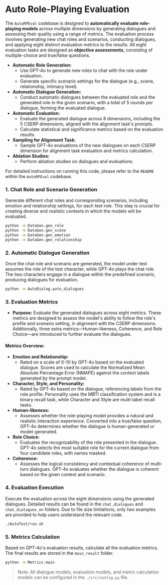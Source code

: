 # Auto Role-Playing Evaluation 

The `AutoRPEval` codebase is designed to **automatically evaluate role-playing models** across multiple dimensions by generating dialogues and assessing their quality using a range of metrics. The evaluation process involves generating new chat roles and scenarios, conducting dialogues, and applying eight distinct evaluation metrics to the results.
All eight evaluation tasks are designed as **objective assessments**, consisting of multiple-choice and true/false questions.



- **Automatic Role Generation:**
  - Use GPT-4o to generate new roles to chat with the role under evaluation.
  - Generate specific scenario settings for the dialogue (e.g., scene, relationship, intimacy level).
- **Automatic Dialogue Generation:**
  - Conduct automatic dialogues between the evaluated role and the generated role in the given scenario, with a total of 5 rounds per dialogue, forming the evaluated dialogue.
- **Automatic Evaluation:**
  - Evaluate the generated dialogue across 8 dimensions, including the 5 CSERP dimensions, aligned with the alignment task's prompts.
  - Calculate statistical and significance metrics based on the evaluation results.
- **Sampling for Alignment Task:**
  - Sample GPT-4o evaluations of the new dialogues on each CSERP dimension for alignment task evaluation and metrics calculation.
- **Ablation Studies:**
  - Perform ablation studies on dialogues and evaluations.

For detailed instructions on running this code, please refer to the `README` within the `AutoRPEval` codebase.

### 1. Chat Role and Scenario Generation
Generate different chat roles and corresponding scenarios, including emotion and relationship settings, for each test role. This step is crucial for creating diverse and realistic contexts in which the models will be evaluated.
```bash
python -m DataGen.gen_role
python -m DataGen.gen_scene
python -m DataGen.gen_emotion
python -m DataGen.gen_relationship
```

### 2. Automatic Dialogue Generation
Once the chat role and scenario are generated, the model under test assumes the role of the test character, while GPT-4o plays the chat role. The two characters engage in a dialogue within the predefined scenario, producing dialogues for evaluation.
```bash
python -m AutoDialog.auto_dialogues
```

### 3. Evaluation Metrics
- **Purpose:** Evaluate the generated dialogues across eight metrics. These metrics are designed to assess the model's ability to follow the role's profile and scenario setting, in alignment with the CSERP dimensions. Additionally, three extra metrics—Human-likeness, Coherence, and Role Choice—are introduced to further evaluate the dialogues.

#### Metrics Overview:
- **Emotion and Relationship:**
  - Rated on a scale of 0-10 by GPT-4o based on the evaluated dialogue. Scores are used to calculate the Normalized Mean Absolute Percentage Error (NMAPE) against the context labels generated by the prompt model.
- **Character, Style, and Personality:**
  - Rated by GPT-4o based on the dialogue, referencing labels from the role profile. Personality uses the MBTI classification system and is a binary recall task, while Character and Style are multi-label recall tasks.
- **Human-likeness:**
  - Assesses whether the role-playing model provides a natural and realistic interaction experience. Converted into a true/false question, GPT-4o determines whether the dialogue is human-generated or model-generated.
- **Role Choice:**
  - Evaluates the recognizability of the role presented in the dialogue. GPT-4o selects the most suitable role for the current dialogue from four candidate roles, with names masked.
- **Coherence:**
  - Assesses the logical consistency and contextual coherence of multi-turn dialogues. GPT-4o evaluates whether the dialogue is coherent based on the given context and scenario.

### 4. Evaluation Execution

Execute the evaluation across the eight dimensions using the generated dialogues. Detailed results can be found in the `chat_dialogues` and `chat_dialogues_en` folders. Due to file size limitations, only two examples are provided to help users understand the relevant code.
```bash
./AutoTest/run.sh
```

### 5. Metrics Calculation
Based on GPT-4o's evaluation results, calculate all the evaluation metrics. The final results are stored in the `main_result` folder.
```bash
python -m Metrics.main
```

> Note: All dialogue models, evaluation models, and metric calculation models can be configured in the `./src/config.py` file.
